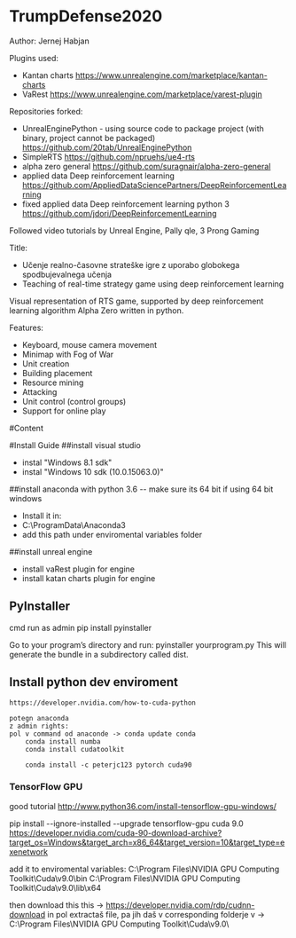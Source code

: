 # TrumpDefense2020

Author: Jernej Habjan

Plugins used: 

- Kantan charts https://www.unrealengine.com/marketplace/kantan-charts
- VaRest https://www.unrealengine.com/marketplace/varest-plugin


Repositories forked:
- UnrealEnginePython - using source code to package project (with binary, project cannot be packaged) https://github.com/20tab/UnrealEnginePython
- SimpleRTS https://github.com/npruehs/ue4-rts
- alpha zero general https://github.com/suragnair/alpha-zero-general
- applied data Deep reinforcement learning https://github.com/AppliedDataSciencePartners/DeepReinforcementLearning
- fixed applied data Deep reinforcement learning python 3 https://github.com/jdori/DeepReinforcementLearning

Followed video tutorials by Unreal Engine, Pally qle, 3 Prong Gaming


Title:
- Učenje realno-časovne strateške igre z uporabo globokega spodbujevalnega učenja
- Teaching of real-time strategy game using deep reinforcement learning

Visual representation of RTS game, supported by deep reinforcement learning algorithm Alpha Zero written in python.

Features:
- Keyboard, mouse camera movement
- Minimap with Fog of War
- Unit creation
- Building placement
- Resource mining
- Attacking
- Unit control (control groups)
- Support for online play

#Content


#Install Guide
##install visual studio
- instal "Windows 8.1 sdk"
- instal "Windows 10 sdk (10.0.15063.0)"

##install anaconda with python 3.6 -- make sure its 64 bit if using 64 bit windows
- Install it in:
- C:\ProgramData\Anaconda3
- add this path under enviromental variables folder

##install unreal engine
- install vaRest plugin for engine
- install katan charts plugin for engine



## PyInstaller

cmd run as admin
pip install pyinstaller

Go to your program’s directory and run:
pyinstaller yourprogram.py
This will generate the bundle in a subdirectory called dist.

## Install python dev enviroment
 	https://developer.nvidia.com/how-to-cuda-python
	
	potegn anaconda
	z admin rights:
	pol v command od anaconde -> conda update conda
		conda install numba
		conda install cudatoolkit
	
		conda install -c peterjc123 pytorch cuda90 
		
### TensorFlow GPU
good tutorial http://www.python36.com/install-tensorflow-gpu-windows/


pip install --ignore-installed --upgrade tensorflow-gpu 
 cuda 9.0 https://developer.nvidia.com/cuda-90-download-archive?target_os=Windows&target_arch=x86_64&target_version=10&target_type=exenetwork

 
 add it to enviromental variables:
 C:\Program Files\NVIDIA GPU Computing Toolkit\Cuda\v9.0\bin
 C:\Program Files\NVIDIA GPU Computing Toolkit\Cuda\v9.0\lib\x64
 
 
 then download this this ->
https://developer.nvidia.com/rdp/cudnn-download
in pol extractaš file, pa jih daš v corresponding folderje v ->  C:\Program Files\NVIDIA GPU Computing Toolkit\Cuda\v9.0\





